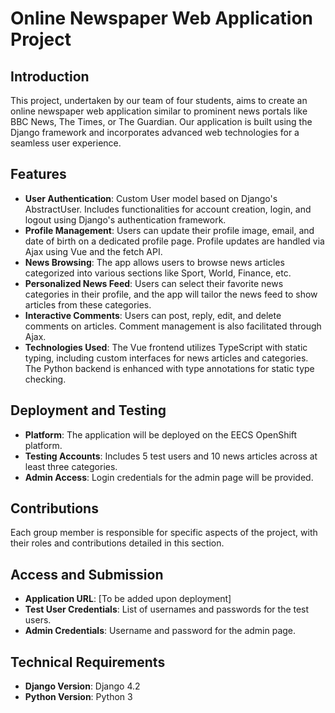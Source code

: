 # Online Newspaper Web Application Project

## Introduction
This project, undertaken by our team of four students, aims to create an online newspaper web application similar to prominent news portals like BBC News, The Times, or The Guardian. Our application is built using the Django framework and incorporates advanced web technologies for a seamless user experience.

## Features
- **User Authentication**: Custom User model based on Django's AbstractUser. Includes functionalities for account creation, login, and logout using Django's authentication framework.
- **Profile Management**: Users can update their profile image, email, and date of birth on a dedicated profile page. Profile updates are handled via Ajax using Vue and the fetch API.
- **News Browsing**: The app allows users to browse news articles categorized into various sections like Sport, World, Finance, etc.
- **Personalized News Feed**: Users can select their favorite news categories in their profile, and the app will tailor the news feed to show articles from these categories.
- **Interactive Comments**: Users can post, reply, edit, and delete comments on articles. Comment management is also facilitated through Ajax.
- **Technologies Used**: The Vue frontend utilizes TypeScript with static typing, including custom interfaces for news articles and categories. The Python backend is enhanced with type annotations for static type checking.

## Deployment and Testing
- **Platform**: The application will be deployed on the EECS OpenShift platform.
- **Testing Accounts**: Includes 5 test users and 10 news articles across at least three categories.
- **Admin Access**: Login credentials for the admin page will be provided.

## Contributions
Each group member is responsible for specific aspects of the project, with their roles and contributions detailed in this section.

## Access and Submission
- **Application URL**: [To be added upon deployment]
- **Test User Credentials**: List of usernames and passwords for the test users.
- **Admin Credentials**: Username and password for the admin page.

## Technical Requirements
- **Django Version**: Django 4.2
- **Python Version**: Python 3
